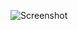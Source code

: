 ![Screenshot](https://raw.githubusercontent.com/Cryakl/Ultimate-RAT-Collection/refs/heads/main/Graybird/%e7%81%b0%e9%b8%bd%e5%ad%90%20VIP%202006%20%e6%97%a0DLL%e7%89%88/Screenshot.png)
